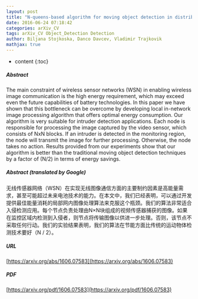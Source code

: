 ```yaml
---
layout: post
title: "N-queens-based algorithm for moving object detection in distributed wireless sensor networks"
date: 2016-06-24 07:18:42
categories: arXiv_CV
tags: arXiv_CV Object_Detection Detection
author: Biljana Stojkoska, Danco Davcev, Vladimir Trajkovik
mathjax: true
---
```


* content
{:toc}

##### Abstract
The main constraint of wireless sensor networks (WSN) in enabling wireless image communication is the high energy requirement, which may exceed even the future capabilities of battery technologies. In this paper we have shown that this bottleneck can be overcome by developing local in-network image processing algorithm that offers optimal energy consumption. Our algorithm is very suitable for intruder detection applications. Each node is responsible for processing the image captured by the video sensor, which consists of NxN blocks. If an intruder is detected in the monitoring region, the node will transmit the image for further processing. Otherwise, the node takes no action. Results provided from our experiments show that our algorithm is better than the traditional moving object detection techniques by a factor of (N/2) in terms of energy savings.

##### Abstract (translated by Google)
无线传感器网络（WSN）在实现无线图像通信方面的主要制约因素是高能量需求，甚至可能超过未来电池技术的能力。在本文中，我们已经表明，可以通过开发提供最佳能量消耗的局部网内图像处理算法来克服这个瓶颈。我们的算法非常适合入侵检测应用。每个节点负责处理由N×N块组成的视频传感器捕获的图像。如果在监控区域内检测到入侵者，则节点将传输图像以供进一步处理。否则，该节点不采取任何行动。我们的实验结果表明，我们的算法在节能方面比传统的运动物体检测技术要好（N / 2）。

##### URL
[https://arxiv.org/abs/1606.07583](https://arxiv.org/abs/1606.07583)

##### PDF
[https://arxiv.org/pdf/1606.07583](https://arxiv.org/pdf/1606.07583)

